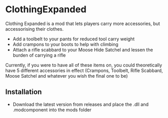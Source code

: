 # ClothingExpanded
Clothing Expanded is a mod that lets players carry more accessories, but accessorising their clothes.

* Add a toolbelt to your pants for reduced tool carry weight
* Add crampons to your boots to help with climbing
* Attach a rifle scabbard to your Moose Hide Satchel and lessen the burden of carrying a rifle

Currently, if you were to have all of these items on, you could theoretically have 5 different accessories in effect (Crampons, Toolbelt, Rifle Scabbard, Moose Satchel and whatever you wish the final one to be)

## Installation

* Download the latest version from releases and place the .dll and .modcomponent into the mods folder
